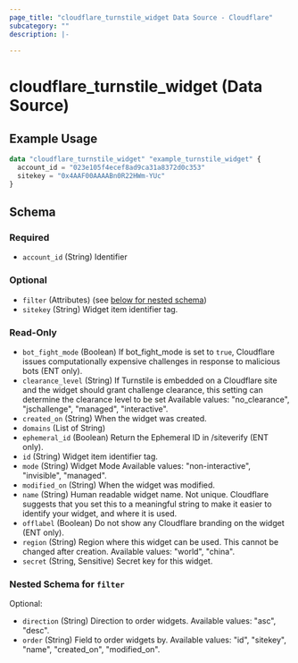 ```yaml
---
page_title: "cloudflare_turnstile_widget Data Source - Cloudflare"
subcategory: ""
description: |-
  
---
```


# cloudflare_turnstile_widget (Data Source)



## Example Usage

```terraform
data "cloudflare_turnstile_widget" "example_turnstile_widget" {
  account_id = "023e105f4ecef8ad9ca31a8372d0c353"
  sitekey = "0x4AAF00AAAABn0R22HWm-YUc"
}
```

<!-- schema generated by tfplugindocs -->
## Schema

### Required

- `account_id` (String) Identifier

### Optional

- `filter` (Attributes) (see [below for nested schema](#nestedatt--filter))
- `sitekey` (String) Widget item identifier tag.

### Read-Only

- `bot_fight_mode` (Boolean) If bot_fight_mode is set to `true`, Cloudflare issues computationally
expensive challenges in response to malicious bots (ENT only).
- `clearance_level` (String) If Turnstile is embedded on a Cloudflare site and the widget should grant challenge clearance,
this setting can determine the clearance level to be set
Available values: "no_clearance", "jschallenge", "managed", "interactive".
- `created_on` (String) When the widget was created.
- `domains` (List of String)
- `ephemeral_id` (Boolean) Return the Ephemeral ID in /siteverify (ENT only).
- `id` (String) Widget item identifier tag.
- `mode` (String) Widget Mode
Available values: "non-interactive", "invisible", "managed".
- `modified_on` (String) When the widget was modified.
- `name` (String) Human readable widget name. Not unique. Cloudflare suggests that you
set this to a meaningful string to make it easier to identify your
widget, and where it is used.
- `offlabel` (Boolean) Do not show any Cloudflare branding on the widget (ENT only).
- `region` (String) Region where this widget can be used. This cannot be changed after creation.
Available values: "world", "china".
- `secret` (String, Sensitive) Secret key for this widget.

<a id="nestedatt--filter"></a>
### Nested Schema for `filter`

Optional:

- `direction` (String) Direction to order widgets.
Available values: "asc", "desc".
- `order` (String) Field to order widgets by.
Available values: "id", "sitekey", "name", "created_on", "modified_on".


